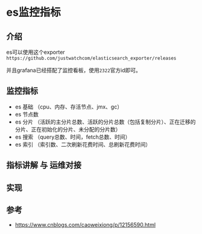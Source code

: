 # es监控指标

## 介绍

es可以使用这个exporter `https://github.com/justwatchcom/elasticsearch_exporter/releases`

并且grafana已经搭配了监控看板，使用`2322`官方id即可。

## 监控指标

- es 基础 （cpu、内存、存活节点、jmx、gc）
- es 节点数
- es 分片 （活跃的主分片总数、活跃的分片总数（包括复制分片）、正在迁移的分片、正在初始化的分片、未分配的分片数）
- es 搜索 （query总数、时间，fetch总数、时间）
- es 索引 （索引数、二次刷新花费时间、总刷新花费时间）

## 指标讲解 与 运维对接

## 实现

## 参考

- https://www.cnblogs.com/caoweixiong/p/12156590.html